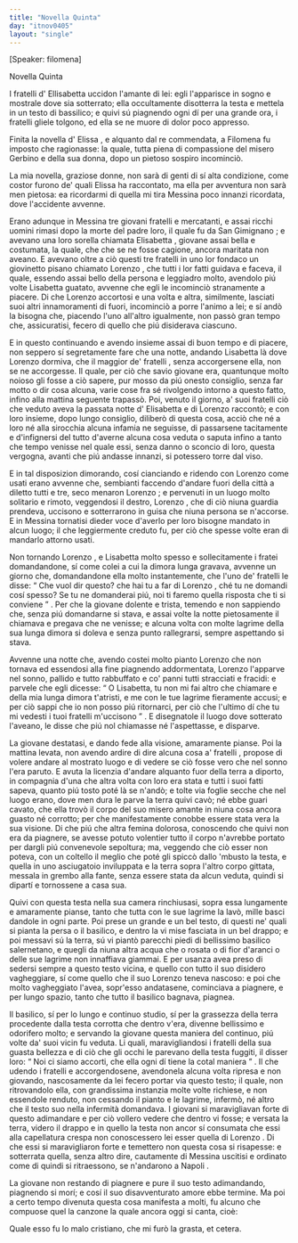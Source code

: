 ```yaml
---
title: "Novella Quinta"
day: "itnov0405"
layout: "single"
---
```

<html>
 <head>
 </head>
 <body>
  <div id="nov0405" type="novella" who="filomena">
   <p>
    [Speaker: filomena]
   </p>
   <head>
    Novella Quinta
   </head>
   <argument>
    <p>
     <milestone id="p04050001"/>
     I
     <name persref="fratelli-0405" type="person">
      fratelli
     </name>
     d'
     <name persref="ellisabetta" type="person">
      Ellisabetta
     </name>
     uccidon l'amante di lei: egli l'apparisce in sogno e mostrale dove sia sotterrato; ella occultamente disotterra la testa e mettela in un testo di bassilico; e quivi s&uacute; piagnendo ogni d&iacute; per una grande ora, i fratelli gliele tolgono, ed ella se ne muore di dolor poco appresso.
    </p>
   </argument>
   <div3 type="commentary" who="author">
    <p>
     <milestone id="p04050002"/>
     Finita la novella d'
     <name persref="elissa" type="person">
      Elissa
     </name>
     , e alquanto dal re commendata, a
     <name persref="filomena" type="person">
      Filomena
     </name>
     fu imposto che ragionasse: la quale, tutta piena di compassione del misero
     <name persref="gerbino" type="person">
      Gerbino
     </name>
     e della sua donna, dopo un pietoso sospiro incominci&ograve;.
    </p>
   </div3>
   <div3 type="commentary" who="filomena">
    <p>
     <milestone id="p04050003"/>
     La mia novella, graziose donne, non sar&agrave; di genti di s&iacute; alta condizione, come costor furono de' quali
     <name persref="elissa" type="person">
      Elissa
     </name>
     ha raccontato, ma ella per avventura non sar&agrave; men pietosa: ea ricordarmi di quella mi tira
     <name placeref="messina" type="place">
      Messina
     </name>
     poco innanzi ricordata, dove l'accidente avvenne.
    </p>
   </div3>
   <p>
    <milestone id="p04050004"/>
    Erano adunque in
    <name placeref="messina" type="place">
     Messina
    </name>
    <name persref="fratelli-0405" type="person">
     tre giovani fratelli
    </name>
    e mercatanti, e assai ricchi uomini rimasi dopo la morte del padre loro, il quale fu da
    <name placeref="sangimignano" type="place">
     San Gimignano
    </name>
    ; e avevano una loro sorella chiamata
    <name persref="ellisabetta" type="person">
     Elisabetta
    </name>
    , giovane assai bella e costumata, la quale, che che se ne fosse cagione, ancora maritata non aveano.
    <milestone id="p04050005"/>
    E avevano oltre a ci&ograve; questi tre
    <name persref="fratelli-0405" type="person">
     fratelli
    </name>
    in uno lor fondaco un giovinetto pisano chiamato
    <name persref="lorenzo" type="person">
     Lorenzo
    </name>
    , che tutti i lor fatti guidava e faceva, il quale, essendo assai bello della persona e leggiadro molto, avendolo pi&uacute; volte
    <name persref="ellisabetta" type="person">
     Lisabetta
    </name>
    guatato, avvenne che egli le incominci&ograve; stranamente a piacere. Di che
    <name persref="lorenzo" type="person">
     Lorenzo
    </name>
    accortosi e una volta e altra, similmente, lasciati suoi altri innamoramenti di fuori, incominci&ograve; a porre l'animo a lei; e s&iacute; and&ograve; la bisogna che, piacendo l'uno all'altro igualmente, non pass&ograve; gran tempo che, assicuratisi, fecero di quello che pi&uacute; disiderava ciascuno.
   </p>
   <p>
    <milestone id="p04050006"/>
    E in questo continuando e avendo insieme assai di buon tempo e di piacere, non seppero s&iacute; segretamente fare che una notte, andando
    <name persref="ellisabetta" type="person">
     Lisabetta
    </name>
    l&agrave; dove
    <name persref="lorenzo" type="person">
     Lorenzo
    </name>
    dormiva, che il maggior de'
    <name persref="fratelli-0405" type="person">
     fratelli
    </name>
    , senza accorgersene ella, non se ne accorgesse. Il quale, per ci&ograve; che savio giovane era, quantunque molto noioso gli fosse a ci&ograve; sapere, pur mosso da pi&uacute; onesto consiglio, senza far motto o dir cosa alcuna, varie cose fra s&eacute; rivolgendo intorno a questo fatto, infino alla mattina seguente trapass&ograve;.
    <milestone id="p04050007"/>
    Poi, venuto il giorno, a' suoi
    <name persref="fratelli-0405" type="person">
     fratelli
    </name>
    ci&ograve; che veduto aveva la passata notte d'
    <name persref="ellisabetta" type="person">
     Elisabetta
    </name>
    e di
    <name persref="lorenzo" type="person">
     Lorenzo
    </name>
    raccont&ograve;; e con loro insieme, dopo lungo consiglio, diliber&ograve; di questa cosa, acci&ograve; che n&eacute; a loro n&eacute; alla sirocchia alcuna infamia ne seguisse, di passarsene tacitamente e d'infignersi del tutto d'averne alcuna cosa veduta o saputa infino a tanto che tempo venisse nel quale essi, senza danno o sconcio di loro, questa vergogna, avanti che pi&uacute; andasse innanzi, si potessero torre dal viso.
   </p>
   <p>
    <milestone id="p04050008"/>
    E in tal disposizion dimorando, cos&iacute; cianciando e ridendo con
    <name persref="lorenzo" type="person">
     Lorenzo
    </name>
    come usati erano avvenne che, sembianti faccendo d'andare fuori della citt&agrave; a diletto tutti e tre, seco menaron
    <name persref="lorenzo" type="person">
     Lorenzo
    </name>
    ; e pervenuti in un luogo molto solitario e rimoto, veggendosi il destro,
    <name persref="lorenzo" type="person">
     Lorenzo
    </name>
    , che di ci&ograve; niuna guardia prendeva, uccisono e sotterrarono in guisa che niuna persona se n'accorse.
    <milestone id="p04050009"/>
    E in
    <name placeref="messina" type="place">
     Messina
    </name>
    tornatisi dieder voce d'averlo per loro bisogne mandato in alcun luogo; il che leggiermente creduto fu, per ci&ograve; che spesse volte eran di mandarlo attorno usati.
   </p>
   <p>
    <milestone id="p04050010"/>
    Non tornando
    <name persref="lorenzo" type="person">
     Lorenzo
    </name>
    , e
    <name persref="ellisabetta" type="person">
     Lisabetta
    </name>
    molto spesso e sollecitamente i fratei domandandone, s&iacute; come colei a cui la dimora lunga gravava, avvenne un giorno che, domandandone ella molto instantemente, che l'uno de'
    <name persref="fratelli-0405" type="person">
     fratelli
    </name>
    le disse:
    <q direct="unspecified" who="fratelli-0405">
     Che vuol dir questo? che hai tu a far di
     <name persref="lorenzo" type="person">
      Lorenzo
     </name>
     , ch&eacute; tu ne domandi cos&iacute; spesso? Se tu ne domanderai pi&uacute;, noi ti faremo quella risposta che ti si conviene
    </q>
    .
    <milestone id="p04050011"/>
    Per che la giovane dolente e trista, temendo e non sappiendo che, senza pi&uacute; domandarne si stava, e assai volte la notte pietosamente il chiamava e pregava che ne venisse; e alcuna volta con molte lagrime della sua lunga dimora si doleva e senza punto rallegrarsi, sempre aspettando si stava.
   </p>
   <p>
    <milestone id="p04050012"/>
    Avvenne una notte che, avendo costei molto pianto
    <name persref="lorenzo" type="person">
     Lorenzo
    </name>
    che non tornava ed essendosi alla fine piagnendo addormentata,
    <name persref="lorenzo" type="person">
     Lorenzo
    </name>
    l'apparve nel sonno, pallido e tutto rabbuffato e co' panni tutti stracciati e fracidi: e parvele che egli dicesse:
    <milestone id="p04050013"/>
    <q direct="unspecified" who="lorenzo">
     O Lisabetta, tu non mi fai altro che chiamare e della mia lunga dimora t'atristi, e me con le tue lagrime fieramente accusi; e per ci&ograve; sappi che io non posso pi&uacute; ritornarci, per ci&ograve; che l'ultimo d&iacute; che tu mi vedesti i tuoi
     <name persref="fratelli-0405" type="person">
      fratelli
     </name>
     m'uccisono
    </q>
    . E disegnatole il luogo dove sotterato l'aveano, le disse che pi&uacute; nol chiamasse n&eacute; l'aspettasse, e disparve.
   </p>
   <p>
    <milestone id="p04050014"/>
    La giovane destatasi, e dando fede alla visione, amaramente pianse. Poi la mattina levata, non avendo ardire di dire alcuna cosa a'
    <name persref="fratelli-0405" type="person">
     fratelli
    </name>
    , propose di volere andare al mostrato luogo e di vedere se ci&ograve; fosse vero che nel sonno l'era paruto.
    <milestone id="p04050015"/>
    E avuta la licenzia d'andare alquanto fuor della terra a diporto, in compagnia d'una che altra volta con loro era stata e tutti i suoi fatti sapeva, quanto pi&uacute; tosto pot&eacute; l&agrave; se n'and&ograve;; e tolte via foglie secche che nel luogo erano, dove men dura le parve la terra quivi cav&ograve;; n&eacute; ebbe guari cavato, che ella trov&ograve; il corpo del suo misero amante in niuna cosa ancora guasto n&eacute; corrotto; per che manifestamente conobbe essere stata vera la sua visione.
    <milestone id="p04050016"/>
    Di che pi&uacute; che altra femina dolorosa, conoscendo che quivi non era da piagnere, se avesse potuto volentier tutto il corpo n'avrebbe portato per dargli pi&uacute; convenevole sepoltura; ma, veggendo che ci&ograve; esser non poteva, con un coltello il meglio che pot&eacute; gli spicc&ograve; dallo 'mbusto la testa, e quella in uno asciugatoio inviluppata e la terra sopra l'altro corpo gittata, messala in grembo alla fante, senza essere stata da alcun veduta, quindi si dipart&iacute; e tornossene a casa sua.
   </p>
   <p>
    <milestone id="p04050017"/>
    Quivi con questa testa nella sua camera rinchiusasi, sopra essa lungamente e amaramente pianse, tanto che tutta con le sue lagrime la lav&ograve;, mille basci dandole in ogni parte. Poi prese un grande e un bel testo, di questi ne' quali si pianta la persa o il basilico, e dentro la vi mise fasciata in un bel drappo; e poi messavi s&uacute; la terra, s&uacute; vi piant&ograve; parecchi piedi di bellissimo basilico salernetano, e quegli da niuna altra acqua che o rosata o di fior d'aranci o delle sue lagrime non innaffiava giammai.
    <milestone id="p04050018"/>
    E per usanza avea preso di sedersi sempre a questo testo vicina, e quello con tutto il suo disidero vagheggiare, s&iacute; come quello che il suo
    <name persref="lorenzo" type="person">
     Lorenzo
    </name>
    teneva nascoso: e poi che molto vagheggiato l'avea, sopr'esso andatasene, cominciava a piagnere, e per lungo spazio, tanto che tutto il basilico bagnava, piagnea.
   </p>
   <p>
    <milestone id="p04050019"/>
    Il basilico, s&iacute; per lo lungo e continuo studio, s&iacute; per la grassezza della terra procedente dalla testa corrotta che dentro v'era, divenne bellissimo e odorifero molto; e servando la giovane questa maniera del continuo, pi&uacute; volte da' suoi vicin fu veduta.
    <milestone id="p04050020"/>
    Li quali, maravigliandosi i
    <name persref="fratelli-0405" type="person">
     fratelli
    </name>
    della sua guasta bellezza e di ci&ograve; che gli occhi le parevano della testa fuggiti, il disser loro:
    <milestone id="p04050021"/>
    <q direct="unspecified" who="vicini-0405">
     Noi ci siamo accorti, che ella ogni d&iacute; tiene la cotal maniera
    </q>
    . Il che udendo i
    <name persref="fratelli-0405" type="person">
     fratelli
    </name>
    e accorgendosene, avendonela alcuna volta ripresa e non giovando, nascosamente da lei fecero portar via questo testo; il quale, non ritrovandolo ella, con grandissima instanzia molte volte richiese, e non essendole renduto, non cessando il pianto e le lagrime, inferm&ograve;, n&eacute; altro che il testo suo nella infermit&agrave; domandava.
    <milestone id="p04050022"/>
    I giovani si maravigliavan forte di questo adimandare e per ci&ograve; vollero vedere che dentro vi fosse; e versata la terra, videro il drappo e in quello la testa non ancor s&iacute; consumata che essi alla capellatura crespa non conoscessero lei esser quella di
    <name persref="lorenzo" type="person">
     Lorenzo
    </name>
    .
    <milestone id="p04050023"/>
    Di che essi si maravigliaron forte e temettero non questa cosa si risapesse: e sotterrata quella, senza altro dire, cautamente di
    <name placeref="messina" type="place">
     Messina
    </name>
    uscitisi e ordinato come di quindi si ritraessono, se n'andarono a
    <name placeref="napoli" type="place">
     Napoli
    </name>
    .
   </p>
   <p>
    <milestone id="p04050024"/>
    La giovane non restando di piagnere e pure il suo testo adimandando, piagnendo si mor&iacute;; e cos&iacute; il suo disavventurato amore ebbe termine. Ma poi a certo tempo divenuta questa cosa manifesta a molti, fu alcuno che compuose quel la canzone la quale ancora oggi si canta, cio&egrave;:
   </p>
   <div3 type="song">
    <lg>
     <milestone id="p04050025"/>
     <l>
      Quale esso fu lo malo cristiano,
     </l>
     <l>
      che mi fur&ograve; la grasta, et cetera.
     </l>
    </lg>
   </div3>
  </div>
 </body>
</html>